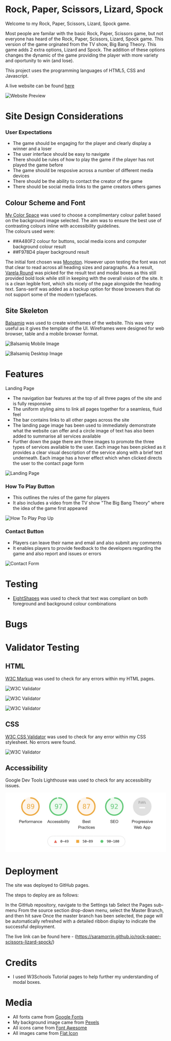 # Rock, Paper, Scissors, Lizard, Spock

Welcome to my Rock, Paper, Scissors, Lizard, Spock game.

Most people are familar with the basic Rock, Paper, Scissors game, but not everyone has heard of the Rock, Paper, Scissors, Lizard, Spock game. This version of the game orginated from the TV show, Big Bang Theory. This game adds 2 extra options, Lizard and Spock. The addition of these options changes the dynamic of the game providing the player with more variety and oportunity to win (and lose).

This project uses the programming languages of HTML5, CSS and Javascript.

A live website can be found [here](https://saramorrin.github.io/rock-paper-scissors-lizard-spock/)

![Website Preview]()

# Site Design Considerations

### User Expectations
- The game should be engaging for the player and clearly display a winner and a loser
- The user interface should be easy to navigate
- There should be rules of how to play the game if the player has not played the game before
- The game should be resposive across a number of different media devices
- There should be the ability to contact the creator of the game
- There should be social media links to the game creators others games 

## Colour Scheme and Font

[My Color Space](https://mycolor.space/?hex=%23D9BDB2&sub=1) was used to choose a complimentary colour pallet based on the background image selected. The aim was to ensure the best use of contrasting colours inline with accessibility guidelines.  
The colours used were:
- ##A480F2 colour for buttons, social media icons and computer background colour result
- ##F978D4 player background result

The initial font chosen was [Monoton](https://fonts.google.com/specimen/Monoton?query=Monoton). However upon testing the font was not that clear to read across all heading sizes and paragraphs.
As a result, [Varela Round](https://fonts.google.com/specimen/Varela+Round?query=Varela+Round) was picked for the result text and modal boxes as this still provided bold look while still in keeping with the overall vision of the site. It is a clean legible font, which sits nicely of the page alongside the heading text. Sans-serif was added as a backup option for those browsers that do not support some of the modern typefaces.  

## Site Skeleton

[Balsamiq](https://balsamiq.com/) was used to create wireframes of the website. This was very useful as it gives the template of the UI. Wireframes were designed for web browser, table and a mobile browser format. 

![Balsamiq Mobile Image]()

![Balsamiq Desktop Image]()

# Features

Landing Page
- The navigation bar features at the top of all three pages of the site and is fully responsive
- The uniform styling aims to link all pages together for a seamless, fluid feel
- The bar contains links to all other pages across the site
- The landing page image has been used to immediately demonstrate what the website can offer and a circle image of text has also been added to summarise all services available
- Further down the page there are three images to promote the three types of services available to the user. Each image has been picked as it provides a clear visual description of the service along with a brief text underneath. Each image has a hover effect which when clicked directs the user to the contact page form

![Landing Page](image)



### How To Play Button
- This outlines the rules of the game for players
- It also includes a video from the TV show "The Big Bang Theory" where the idea of the game first appeared

![How To Play Pop Up]()

### Contact Button
- Players can leave their name and email and also submit any comments
- It enables players to provide feedback to the developers regarding the game and also report and issues or errors


![Contact Form]()



# Testing

- [EightShapes](https://contrast-grid.eightshapes.com/?version=1.1.0&background-colors=&foreground-colors=%23FFFFFF%2C%20White%0D%0A%23000000%2C%20Black%0D%0A%23D9BDB2%0D%0A%23FFE9E5%0D%0A%23B17067%0D%0A%0D%0A&es-color-form__tile-size=compact&es-color-form__show-contrast=aaa&es-color-form__show-contrast=aa&es-color-form__show-contrast=aa18&es-color-form__show-contrast=dnp) was used to check that text was compliant on both foreground and background colour combinations

# Bugs


# Validator Testing
## HTML

[W3C Markup](https://validator.w3.org/#validate_by_input) was used to check for any errors within my HTML pages.


![W3C Validator]() 

![W3C Validator]() 

![W3C Validator]() 

## CSS

[W3C CSS Validator](https://validator.w3.org/#validate_by_uri) was used to check for any error within my CSS stylesheet. No errors were found.

![W3C Validator]()

## Accessibility

Google Dev Tools Lighthouse was used to check for any accessibility issues.

![Landing Page](assets/images/accessibility.jpeg)


# Deployment

The site was deployed to GitHub pages.

The steps to deploy are as follows:

In the GitHub repository, navigate to the Settings tab
Select the Pages sub-menu
From the source section drop-down menu, select the Master Branch, and then hit save
Once the master branch has been selected, the page will be automatically refreshed with a detailed ribbon display to indicate the successful deployment.  

The live link can be found here - (https://saramorrin.github.io/rock-paper-scissors-lizard-spock/)

# Credits
- I used W3Schools Tutorial pages to help further my understanding of modal boxes.

# Media
 - All fonts came from [Google Fonts](https://fonts.google.com/) 
 - My background image came from [Pexels](https://www.pexels.com/)
 - All icons came from [Font Awesome](https://fontawesome.com/)
 - All images came from [Flat Icon](https://www.flaticon.com/)
 
  


